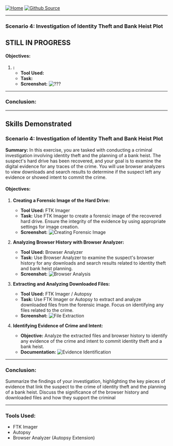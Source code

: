 <div style="display: inline-block;">
  <a href="https://breachopen.github.io/Chas-Riley/">
    <img src="https://img.shields.io/badge/Home-3ba0e6" alt="Home">
  </a>
</div>

<div style="display: inline-block;">
  <a href="https://github.com/BreachOpen/Chas-Riley/" target="_blank">
    <img src="https://img.shields.io/badge/Github_Source-3ba0e6" alt="Github Source">
  </a>
</div>

---

### Scenario 4: Investigation of Identity Theft and Bank Heist Plot



## STILL IN PROGRESS

#### Objectives:

1. **:**
   - **Tool Used:** 
   - **Task:** 
   - **Screenshot:** ![???](???)

---

### Conclusion:



---

## Skills Demonstrated

### Scenario 4: Investigation of Identity Theft and Bank Heist Plot

**Summary:**
In this exercise, you are tasked with conducting a criminal investigation involving identity theft and the planning of a bank heist. The suspect's hard drive has been recovered, and your goal is to examine the digital evidence for any traces of the crime. You will use browser analyzers to view downloads and search results to determine if the suspect left any evidence or showed intent to commit the crime.

#### Objectives:

1. **Creating a Forensic Image of the Hard Drive:**
   - **Tool Used:** FTK Imager
   - **Task:** Use FTK Imager to create a forensic image of the recovered hard drive. Ensure the integrity of the evidence by using appropriate settings for image creation.
   - **Screenshot:** ![Creating Forensic Image](insert_screenshot_here)

2. **Analyzing Browser History with Browser Analyzer:**
   - **Tool Used:** Browser Analyzer
   - **Task:** Use Browser Analyzer to examine the suspect's browser history for any downloads and search results related to identity theft and bank heist planning.
   - **Screenshot:** ![Browser Analysis](insert_screenshot_here)

3. **Extracting and Analyzing Downloaded Files:**
   - **Tool Used:** FTK Imager / Autopsy
   - **Task:** Use FTK Imager or Autopsy to extract and analyze downloaded files from the forensic image. Focus on identifying any files related to the crime.
   - **Screenshot:** ![File Extraction](insert_screenshot_here)

4. **Identifying Evidence of Crime and Intent:**
   - **Objective:** Analyze the extracted files and browser history to identify any evidence of the crime and intent to commit identity theft and a bank heist.
   - **Documentation:** ![Evidence Identification](insert_screenshot_here)

---

### Conclusion:

Summarize the findings of your investigation, highlighting the key pieces of evidence that link the suspect to the crime of identity theft and the planning of a bank heist. Discuss the significance of the browser history and downloaded files and how they support the criminal 

---

### Tools Used:
- FTK Imager
- Autopsy
- Browser Analyzer (Autopsy Extension)
